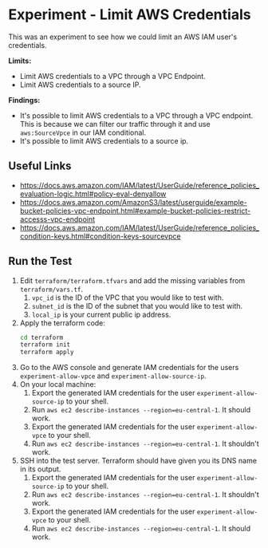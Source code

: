 # Experiment - Limit AWS Credentials

This was an experiment to see how we could limit an AWS IAM user's credentials.

**Limits:**
* Limit AWS credentials to a VPC through a VPC Endpoint.
* Limit AWS credentials to a source IP.

**Findings:**

* It's possible to limit AWS credentials to a VPC through a VPC endpoint. This is because we can filter our traffic through it and use `aws:SourceVpce` in our IAM conditional.
* It's possible to limit AWS credentials to a source ip.

## Useful Links

* https://docs.aws.amazon.com/IAM/latest/UserGuide/reference_policies_evaluation-logic.html#policy-eval-denyallow
* https://docs.aws.amazon.com/AmazonS3/latest/userguide/example-bucket-policies-vpc-endpoint.html#example-bucket-policies-restrict-accesss-vpc-endpoint
* https://docs.aws.amazon.com/IAM/latest/UserGuide/reference_policies_condition-keys.html#condition-keys-sourcevpce

## Run the Test

1. Edit `terraform/terraform.tfvars` and add the missing variables from `terraform/vars.tf`.
   1. `vpc_id` is the ID of the VPC that you would like to test with.
   2. `subnet_id` is the ID of the subnet that you would like to test with.
   3. `local_ip` is your current public ip address.
2. Apply the terraform code:
   ```bash
   cd terraform
   terraform init
   terraform apply
   ```
3. Go to the AWS console and generate IAM credentials for the users `experiment-allow-vpce` and `experiment-allow-source-ip`.
4. On your local machine:
   1. Export the generated IAM credentials for the user `experiment-allow-source-ip` to your shell.
   2. Run `aws ec2 describe-instances --region=eu-central-1`. It should work.
   3. Export the generated IAM credentials for the user `experiment-allow-vpce` to your shell.
   4. Run `aws ec2 describe-instances --region=eu-central-1`. It shouldn't work.
5. SSH into the test server. Terraform should have given you its DNS name in its output.
   1. Export the generated IAM credentials for the user `experiment-allow-source-ip` to your shell.
   2. Run `aws ec2 describe-instances --region=eu-central-1`. It shouldn't work.
   3. Export the generated IAM credentials for the user `experiment-allow-vpce` to your shell.
   4. Run `aws ec2 describe-instances --region=eu-central-1`. It should work.
